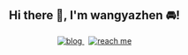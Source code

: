 <h2 align="center">Hi there 👋, I'm wangyazhen 🚘!</h2>


<p align="center">
  <a href="https://yazhen.me">
    <img alt="blog" src="https://img.shields.io/badge/yazhen.me-ed6d2d?style=for-the-badge&labelColor=f0f0f0&logo=rss&logoColor=ed6d2d" />
  </a>
  <span>&nbsp;</span>
  <a href="https://github.com/wangyazhen">
    <img alt="reach me" src="https://img.shields.io/badge/-reach%20me-24292e?style=for-the-badge&labelColor=30363c&logo=github" />
  </a>
</p>

